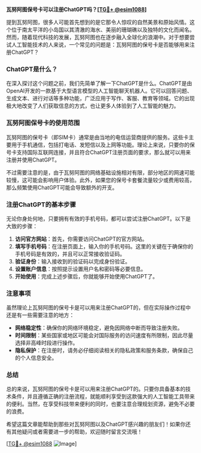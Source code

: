 **瓦努阿图保号卡可以注册ChatGPT吗？[[TG💪+ @esim1088](https://t.me/s/esim1088)]**

提到瓦努阿图，很多人可能首先想到的是它那令人惊叹的自然美景和原始风情。这个位于南太平洋的小岛国以其清澈的海水、美丽的珊瑚礁以及独特的文化而闻名。然而，随着现代科技的发展，瓦努阿图也在逐步融入全球化的浪潮中。对于想要尝试人工智能技术的人来说，一个常见的问题是：瓦努阿图的保号卡是否能够用来注册ChatGPT？

### ChatGPT是什么？

在深入探讨这个问题之前，我们先简单了解一下ChatGPT是什么。ChatGPT是由OpenAI开发的一款基于大型语言模型的人工智能聊天机器人。它可以回答问题、生成文本、进行对话等多种功能，广泛应用于写作、客服、教育等领域。它的出现极大地改变了人们获取信息的方式，也让更多人体验到了人工智能的魅力。

### 瓦努阿图保号卡的使用范围

瓦努阿图的保号卡（即SIM卡）通常是由当地的电信运营商提供的服务。这些卡主要用于手机通信，包括打电话、发短信以及上网等功能。理论上来说，只要你的保号卡支持国际互联网连接，并且符合ChatGPT注册页面的要求，那么就可以用来注册并使用ChatGPT。

不过需要注意的是，由于瓦努阿图的网络基础设施相对有限，部分地区的网速可能较慢，这可能会影响用户体验。此外，如果您的保号卡套餐流量较少或费用较高，那么频繁使用ChatGPT可能会导致额外的开支。

### 注册ChatGPT的基本步骤

无论你身处何地，只要拥有有效的手机号码，都可以尝试注册ChatGPT。以下是大致的步骤：

1. **访问官方网站**：首先，你需要访问ChatGPT的官方网站。
2. **填写手机号码**：在注册页面上，输入你的手机号码。这里的关键在于确保你的手机号码是有效的，并且可以正常接收验证码。
3. **验证身份**：输入接收到的验证码以完成身份验证。
4. **设置账户信息**：按照提示设置用户名和密码等必要信息。
5. **开始使用**：完成上述步骤后，你就能够开始使用ChatGPT了。

### 注意事项

虽然理论上瓦努阿图的保号卡是可以用来注册ChatGPT的，但在实际操作过程中还是有一些需要注意的地方：

- **网络稳定性**：确保你的网络环境稳定，避免因网络中断而导致注册失败。
- **时间限制**：某些国家或地区可能会对国际服务的访问速度有所限制，因此尽量选择非高峰时段进行操作。
- **隐私保护**：在注册时，请务必仔细阅读相关的隐私政策和服务条款，确保自己的个人信息安全。

### 总结

总的来说，瓦努阿图的保号卡是可以用来注册ChatGPT的。只要你具备基本的技术条件，并且遵循正确的注册流程，就能顺利享受到这款强大的人工智能工具带来的便利。当然，在享受科技带来便利的同时，也要注意合理规划资源，避免不必要的浪费。

希望这篇文章能帮助到那些对瓦努阿图以及ChatGPT感兴趣的朋友们！如果你还有其他疑问或者需要进一步的帮助，欢迎随时留言交流哦！

[[TG💪+ @esim1088](https://t.me/s/esim1088) ![Image](https://i.postimg.cc/4NQfJmqS/Snipaste-2025-05-13-00-14-12.png)]
